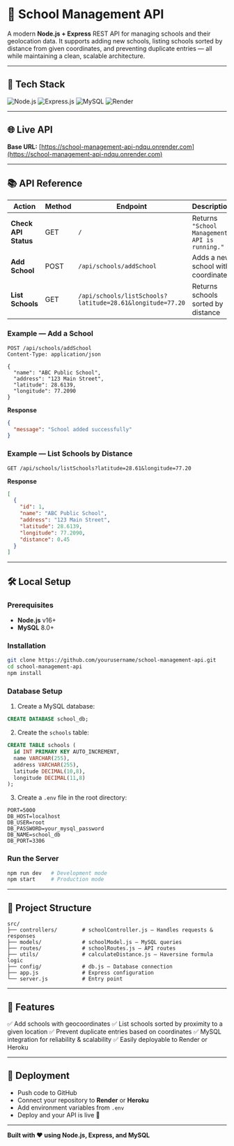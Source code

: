 # 🏫 School Management API

A modern **Node.js + Express** REST API for managing schools and their geolocation data.
It supports adding new schools, listing schools sorted by distance from given coordinates, and preventing duplicate entries — all while maintaining a clean, scalable architecture.

---

## 🚀 Tech Stack

<p align="left">
  <img src="https://img.shields.io/badge/Node.js-339933?style=for-the-badge&logo=nodedotjs&logoColor=white" alt="Node.js" />
  <img src="https://img.shields.io/badge/Express.js-000000?style=for-the-badge&logo=express&logoColor=white" alt="Express.js" />
  <img src="https://img.shields.io/badge/MySQL-4479A1?style=for-the-badge&logo=mysql&logoColor=white" alt="MySQL" />
  <img src="https://img.shields.io/badge/Render-46E3B7?style=for-the-badge&logo=render&logoColor=white" alt="Render" />
</p>

---

## 🌐 Live API

**Base URL:** [https://school-management-api-ndqu.onrender.com](https://school-management-api-ndqu.onrender.com)

---

## 📚 API Reference

| Action               | Method | Endpoint                                                  | Description                                   |
| -------------------- | ------ | --------------------------------------------------------- | --------------------------------------------- |
| **Check API Status** | GET    | `/`                                                       | Returns `"School Management API is running."` |
| **Add School**       | POST   | `/api/schools/addSchool`                                  | Adds a new school with coordinates            |
| **List Schools**     | GET    | `/api/schools/listSchools?latitude=28.61&longitude=77.20` | Returns schools sorted by distance            |

### Example — Add a School

```http
POST /api/schools/addSchool
Content-Type: application/json

{
  "name": "ABC Public School",
  "address": "123 Main Street",
  "latitude": 28.6139,
  "longitude": 77.2090
}
```

**Response**

```json
{
  "message": "School added successfully"
}
```

### Example — List Schools by Distance

```http
GET /api/schools/listSchools?latitude=28.61&longitude=77.20
```

**Response**

```json
[
  {
    "id": 1,
    "name": "ABC Public School",
    "address": "123 Main Street",
    "latitude": 28.6139,
    "longitude": 77.2090,
    "distance": 0.45
  }
]
```

---

## 🛠 Local Setup

### Prerequisites

* **Node.js** v16+
* **MySQL** 8.0+

### Installation

```bash
git clone https://github.com/yourusername/school-management-api.git
cd school-management-api
npm install
```

### Database Setup

1. Create a MySQL database:

```sql
CREATE DATABASE school_db;
```

2. Create the `schools` table:

```sql
CREATE TABLE schools (
  id INT PRIMARY KEY AUTO_INCREMENT,
  name VARCHAR(255),
  address VARCHAR(255),
  latitude DECIMAL(10,8),
  longitude DECIMAL(11,8)
);
```

3. Create a `.env` file in the root directory:

```env
PORT=5000
DB_HOST=localhost
DB_USER=root
DB_PASSWORD=your_mysql_password
DB_NAME=school_db
DB_PORT=3306
```

### Run the Server

```bash
npm run dev   # Development mode
npm start     # Production mode
```

---

## 📂 Project Structure

```
src/
├── controllers/        # schoolController.js — Handles requests & responses
├── models/             # schoolModel.js — MySQL queries
├── routes/             # schoolRoutes.js — API routes
├── utils/              # calculateDistance.js — Haversine formula logic
├── config/             # db.js — Database connection
├── app.js              # Express configuration
└── server.js           # Entry point
```

---

## 🌟 Features

✅ Add schools with geocoordinates
✅ List schools sorted by proximity to a given location
✅ Prevent duplicate entries based on coordinates
✅ MySQL integration for reliability & scalability
✅ Easily deployable to Render or Heroku

---

## 📌 Deployment

* Push code to GitHub
* Connect your repository to **Render** or **Heroku**
* Add environment variables from `.env`
* Deploy and your API is live 🚀

---

**Built with ❤️ using Node.js, Express, and MySQL**
